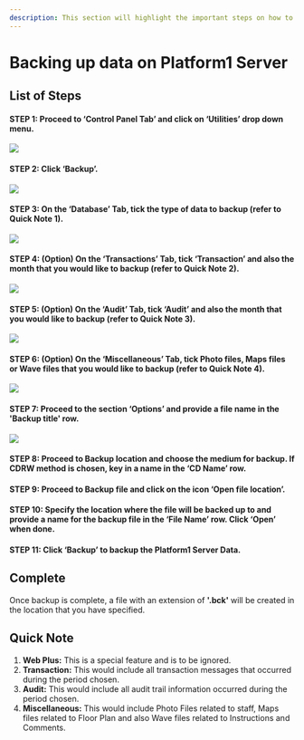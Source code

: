 ```yaml
---
description: This section will highlight the important steps on how to back up server data.
---
```


# Backing up data on Platform1 Server

## List of Steps

#### STEP 1: Proceed to ‘Control Panel Tab’ and click on ‘Utilities’ drop down menu.

![](../.gitbook/assets/untitleda.png)



#### STEP 2: Click ‘Backup’.

![](../.gitbook/assets/untitled.png)



#### STEP 3: On the ‘Database’ Tab, tick the type of data to backup \(refer to Quick Note 1\).

![](../.gitbook/assets/untitled1b.png)



#### STEP 4: \(Option\) On the ‘Transactions’ Tab, tick ‘Transaction’ and also the month that you would like to backup \(refer to Quick Note 2\).

![](../.gitbook/assets/untitled2a%20%285%29.png)



#### STEP 5: \(Option\) On the ‘Audit’ Tab, tick ‘Audit’ and also the month that you would like to backup \(refer to Quick Note 3\).

![](../.gitbook/assets/untitled3b.png)



#### STEP 6: \(Option\) On the ‘Miscellaneous’ Tab, tick Photo files, Maps files or Wave files that you would like to backup \(refer to Quick Note 4\).

![](../.gitbook/assets/untitled4b.png)



#### STEP 7: Proceed to the section ‘Options’ and provide a file name in the 'Backup title' row.

![](../.gitbook/assets/untitled5b%20%281%29.png)

#### STEP 8: Proceed to Backup location and choose the medium for backup. If CDRW method is chosen, key in a name in the ‘CD Name’ row.

#### STEP 9: Proceed to Backup file and click on the icon ‘Open file location’.

#### STEP 10: Specify the location where the file will be backed up to and provide a name for the backup file in the ‘File Name’ row. Click ‘Open’ when done.

#### STEP 11: Click ‘Backup’ to backup the Platform1 Server Data.

## Complete

Once backup is complete, a file with an extension of **'.bck'** will be created in the location that you have specified. 

## Quick Note

1. **Web Plus:** This is a special feature and is to be ignored.
2. **Transaction:** This would include all transaction messages that occurred during the period chosen.
3. **Audit:** This would include all audit trail information occurred during the period chosen.
4. **Miscellaneous:** This would include Photo Files related to staff, Maps files related to Floor Plan and also Wave files related to Instructions and Comments.

